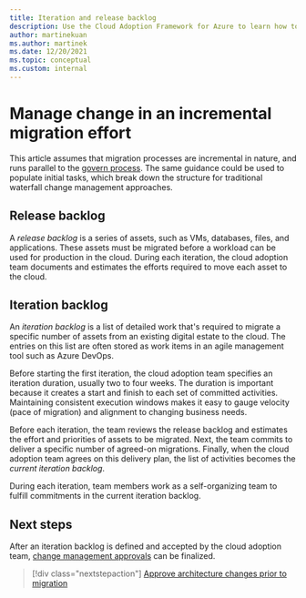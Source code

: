 ```yaml
---
title: Iteration and release backlog
description: Use the Cloud Adoption Framework for Azure to learn how to build an iteration and release backlog to organize your tasks.
author: martinekuan
ms.author: martinek
ms.date: 12/20/2021
ms.topic: conceptual
ms.custom: internal
---
```


# Manage change in an incremental migration effort

This article assumes that migration processes are incremental in nature, and runs parallel to the [govern process](../../../govern/index.md). The same guidance could be used to populate initial tasks, which break down the structure for traditional waterfall change management approaches.

## Release backlog

A *release backlog* is a series of assets, such as VMs, databases, files, and applications. These assets must be migrated before a workload can be used for production in the cloud. During each iteration, the cloud adoption team documents and estimates the efforts required to move each asset to the cloud.

## Iteration backlog

An *iteration backlog* is a list of detailed work that's required to migrate a specific number of assets from an existing digital estate to the cloud. The entries on this list are often stored as work items in an agile management tool such as Azure DevOps.

Before starting the first iteration, the cloud adoption team specifies an iteration duration, usually two to four weeks. The duration is important because it creates a start and finish to each set of committed activities. Maintaining consistent execution windows makes it easy to gauge velocity (pace of migration) and alignment to changing business needs.

Before each iteration, the team reviews the release backlog and estimates the effort and priorities of assets to be migrated. Next, the team commits to deliver a specific number of agreed-on migrations. Finally, when the cloud adoption team agrees on this delivery plan, the list of activities becomes the *current iteration backlog*.

During each iteration, team members work as a self-organizing team to fulfill commitments in the current iteration backlog.

## Next steps

After an iteration backlog is defined and accepted by the cloud adoption team, [change management approvals](./approve.md) can be finalized.

> [!div class="nextstepaction"]
> [Approve architecture changes prior to migration](./approve.md)
